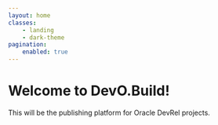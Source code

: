 ```yaml
---
layout: home
classes:
    - landing
    - dark-theme
pagination:
    enabled: true
---
```

# Welcome to DevO.Build!

This will be the publishing platform for Oracle DevRel projects.

